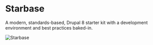 # Starbase
A modern, standards-based, Drupal 8 starter kit with a development environment and best practices baked-in.

![Starbase](https://raw.githubusercontent.com/ten7/starbase/master/starbase-logo.png)
